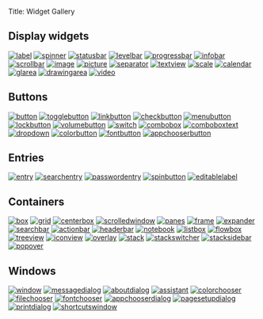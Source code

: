 Title: Widget Gallery

## Display widgets

[![label](label.png)](class.Label.html)
[![spinner](spinner.png)](class.Spinner.html)
[![statusbar](statusbar.png)](class.Statusbar.html)
[![levelbar](levelbar.png)](class.LevelBar.html)
[![progressbar](progressbar.png)](class.ProgressBar.html)
[![infobar](info-bar.png)](class.InfoBar.html)
[![scrollbar](scrollbar.png)](class.Scrollbar.html)
[![image](image.png)](class.Image.html)
[![picture](picture.png)](class.Picture.html)
[![separator](separator.png)](class.Separator.html)
[![textview](multiline-text.png)](class.TextView.html)
[![scale](scales.png)](class.Scale.html)
[![calendar](calendar.png)](class.Calendar.html)
[![glarea](glarea.png)](class.GLArea.html)
[![drawingarea](drawingarea.png)](class.DrawingArea.html)
[![video](video.png)](class.Video.html)

## Buttons

[![button](button.png)](class.Button.html)
[![togglebutton](toggle-button.png)](class.ToggleButton.html)
[![linkbutton](link-button.png)](class.LinkButton.html)
[![checkbutton](check-button.png)](class.CheckButton.html)
[![menubutton](menu-button.png)](class.MenuButton.html)
[![lockbutton](lockbutton.png)](class.LockButton.html)
[![volumebutton](volumebutton.png)](class.VolumeButton.html)
[![switch](switch.png)](class.Switch.html)
[![combobox](combo-box.png)](class.ComboBox.html)
[![comboboxtext](combo-box-text.png)](class.ComboBoxText.html)
[![dropdown](drop-down.png)](class.DropDown.html)
[![colorbutton](color-button.png)](class.ColorButton.html)
[![fontbutton](font-button.png)](class.FontButton.html)
[![appchooserbutton](appchooserbutton.png)](class.AppChooserButton.html)

## Entries

[![entry](entry.png)](class.Entry.html)
[![searchentry](search-entry.png)](class.SearchEntry.html)
[![passwordentry](password-entry.png)](class.PasswordEntry.html)
[![spinbutton](spinbutton.png)](class.SpinButton.html)
[![editablelabel](editable-label.png)](class.EditableLabel.html)

## Containers

[![box](box.png)](class.Box.html)
[![grid](grid.png)](class.Grid.html)
[![centerbox](centerbox.png)](class.CenterBox.html)
[![scrolledwindow](scrolledwindow.png)](class.ScrolledWindow.html)
[![panes](panes.png)](class.Paned.html)
[![frame](frame.png)](class.Frame.html)
[![expander](expander.png)](class.Expander.html)
[![searchbar](search-bar.png)](class.SearchBar.html)
[![actionbar](action-bar.png)](class.ActionBar.html)
[![headerbar](headerbar.png)](class.HeaderBar.html)
[![notebook](notebook.png)](class.Notebook.html)
[![listbox](list-box.png)](class.ListBox.html)
[![flowbox](flow-box.png)](class.FlowBox.html)
[![treeview](list-and-tree.png)](class.TreeView.html)
[![iconview](icon-view.png)](class.IconView.html)
[![overlay](overlay.png)](class.Overlay.html)
[![stack](stack.png)](class.Stack.html)
[![stackswitcher](stackswitcher.png)](class.StackSwitcher.html)
[![stacksidebar](sidebar.png)](class.StackSidebar.html)
[![popover](popover.png)](class.Popover.html)

## Windows

[![window](window.png)](class.Window.html)
[![messagedialog](messagedialog.png)](class.MessageDialog.html)
[![aboutdialog](aboutdialog.png)](class.AboutDialog.html)
[![assistant](assistant.png)](class.Assistant.html)
[![colorchooser](colorchooser.png)](class.ColorChooserDialog.html)
[![filechooser](filechooser.png)](class.FileChooserDialog.html)
[![fontchooser](fontchooser.png)](class.FontChooserDialog.html)
[![appchooserdialog](appchooserdialog.png)](class.AppChooserDialog.html)
[![pagesetupdialog](pagesetupdialog.png)](class.PageSetupUnixDialog.html)
[![printdialog](printdialog.png)](class.PrintUnixDialog.html)
[![shortcutswindow](shortcuts-window.png)](class.ShortcutsWindow.html)

